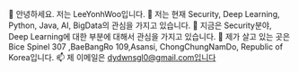 👋 안녕하세요. 저는 LeeYonhWoo입니다.
👀 저는 현재 Security, Deep Learning, Python, Java, AI, BigData의 관심을 가지고 있습니다.
🌱 지금은 Security분야, Deep Learning에 대한 부분에 대해서 관심을 가지고 있습니다.
💞️ 제가 살고 있는 곳은 Bice Spinel 307 ,BaeBangRo 109,Asansi, ChongChungNamDo, Republic of Korea입니다.
📫 제 이메일은 dydwnsgl0@gmail.com입니다
<!---
leeyongwooo/leeyongwooo is a ✨ special ✨ repository because its `README.md` (this file) appears on your GitHub profile.
You can click the Preview link to take a look at your changes.
--->
